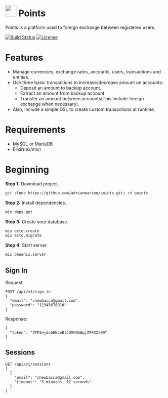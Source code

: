 # <img src="https://cdn.rawgit.com/adrianmarino/points/features/basic-readme/images/logo.svg" width="35" height="35" /> Points
  Points is a platform used to foreign exchange between registered users.

  [![Build Status](https://travis-ci.org/adrianmarino/points.svg?branch=master)](https://travis-ci.org/adrianmarino/points)
  [![License](http://img.shields.io/:license-mit-blue.svg)](http://badges.mit-license.org)

# Features
  * Manage currencies, exchange rates, accounts, users, transactions and entities.
  * Use three basic transactions to increase/decrease amount on accounts:
    * Deposit an amount to backup account.
    * Extract an amount from backup account.
    * Transfer an amount between accounts(This include foreign exchange when necessary).
  * Also, include a simple DSL to create custom transactions at runtime.

# Requirements

* MySQL or MariaDB
* Elixir(iex/mix)

# Beginning

**Step 1:** Download project.
```bash
git clone https://github.com/adrianmarino/points.git; cd points
```
**Step 2:** Install dependencies.
```bash
mix deps.get
```
**Step 3:** Create your database.
```bash
mix ecto.create
mix ecto.migrate
```
**Step 4:** Start server.
```bash
mix phoenix.server
```

## Sign In
Request:
```
POST /api/v1/sign_in
{
  "email": "chewbacca@gmail.com",
  "password": "12345678910"
}
```
Response:
```
{
  "token": "ZTF5ejdsbENLeDlJUVhWbWpjZFFXZz09"
}
```
## Sessions
```
GET /api/v1/sessions
[
  {
    "email": "chewbacca@gmail.com",
    "timeout": "3 minutes, 12 seconds"
  }
]
```
